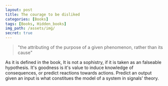 ```yaml
---
layout: post
title: The courage to be disliked
categories: [Books]
tags: [Books, Hidden_books]
img_path: /assets/img/
secret: true
---
```

> "the attributing of the purpose of a given phenomenon, rather than its cause"

As it is defined in the book, It is not a sophistry, if it is taken as an falseable hypothesis. It's goodness is it's value to induce knowledge of consequences, or predict reactions towards actions. Predict an output given an input is what constitues the model of a system in signals' theory. 
